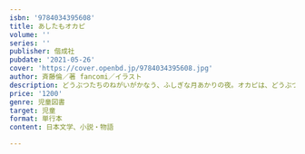 ```yaml
---
isbn: '9784034395608'
title: あしたもオカピ
volume: ''
series: ''
publisher: 偕成社
pubdate: '2021-05-26'
cover: 'https://cover.openbd.jp/9784034395608.jpg'
author: 斉藤倫／著 fancomi／イラスト
description: どうぶつたちのねがいがかなう、ふしぎな月あかりの夜。オカピは、どうぶつえんじゅうのかぎをあけて、あるきだしました。
price: '1200'
genre: 児童図書
target: 児童
format: 単行本
content: 日本文学、小説・物語

---
```

